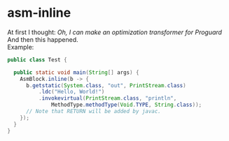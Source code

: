 # asm-inline

At first I thought: *Oh, I can make an optimization transformer for Proguard*  
And then this happened.  
Example:

```Java
public class Test {

  public static void main(String[] args) {
    AsmBlock.inline(b -> {
      b.getstatic(System.class, "out", PrintStream.class)
          .ldc("Hello, World!")
          .invokevirtual(PrintStream.class, "println",
              MethodType.methodType(Void.TYPE, String.class));
      // Note that RETURN will be added by javac.
    });
  }
}
  ```